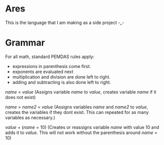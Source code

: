 # Ares
 This is the language that I am making as a side project -_-

 # Grammar

For all math, standard PEMDAS rules apply:
- expressions in parenthesis come first.
- exponents are evaluated next
- multiplication and division are done left to right.
- adding and subtracting is also done left to right.

*name* = *value* (Assigns variable *name* to *value*, creates variable *name* if it does not exist)

*name* = *name2* = *value* (Assigns variables *name* and *name2* to *value*, creates the variables if they dont exist. This can repeated for as many variables as necessary.)

*value* + (*name* = 10) (Creates or reassigns variable *name* with value 10 and adds it to *value*. This will not work without the parenthesis around *name* = 10)



